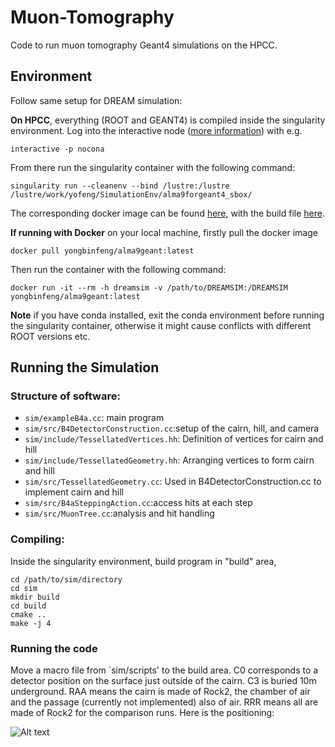 # Muon-Tomography
Code to run muon tomography Geant4 simulations on the HPCC.

## Environment

Follow same setup for DREAM simulation:

**On HPCC**, everything (ROOT and GEANT4) is compiled inside the singularity environment. Log into the interactive node ([more information](https://www.depts.ttu.edu/hpcc/userguides/Job_User_Guide.pdf)) with e.g.

```
interactive -p nocona
```
From there run the singularity container with the following command:
```
singularity run --cleanenv --bind /lustre:/lustre /lustre/work/yofeng/SimulationEnv/alma9forgeant4_sbox/
```
The corresponding docker image can be found [here](https://hub.docker.com/repository/docker/yongbinfeng/alma9geant/general), with the build file [here](https://github.com/TTU-HEP/SimulationEnv).

**If running with Docker** on your local machine, firstly pull the docker image
```
docker pull yongbinfeng/alma9geant:latest
```
Then run the container with the following command:
```
docker run -it --rm -h dreamsim -v /path/to/DREAMSIM:/DREAMSIM yongbinfeng/alma9geant:latest
```
**Note** if you have conda installed, exit the conda environment before running the singularity container, otherwise it might cause conflicts with different ROOT versions etc.

## Running the Simulation

### Structure of software:

- `sim/exampleB4a.cc`: main program
- `sim/src/B4DetectorConstruction.cc`:setup of the cairn, hill, and camera
- `sim/include/TessellatedVertices.hh`: Definition of vertices for cairn and hill
- `sim/include/TessellatedGeometry.hh`: Arranging vertices to form cairn and hill
- `sim/src/TessellatedGeometry.cc`: Used in B4DetectorConstruction.cc to implement cairn and hill
- `sim/src/B4aSteppingAction.cc`:access hits at each step
- `sim/src/MuonTree.cc`:analysis and hit handling

### Compiling:

Inside the singularity environment, build program in "build" area,
```
cd /path/to/sim/directory
cd sim
mkdir build
cd build
cmake ..
make -j 4
```

### Running the code
Move a macro file from `sim/scripts' to the build area. C0 corresponds to a detector position on the surface just outside of the cairn. C3 is buried 10m underground. RAA means the cairn is made of Rock2, the chamber of air and the passage (currently not implemented) also of air. RRR means all are made of Rock2 for the comparison runs. Here is the positioning:

![Alt text](relative%20Muon-Tomography/images/Topographic_Map.jpg?raw=true "Topographic_Map")
